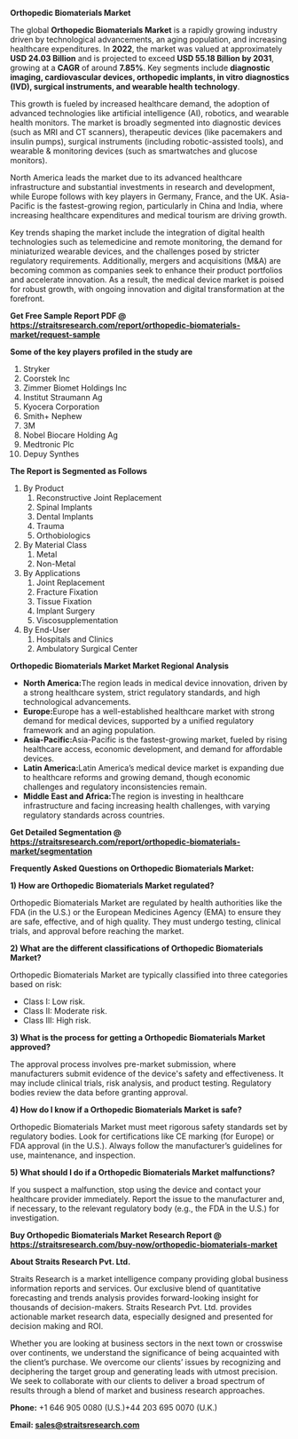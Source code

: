 <p><strong>Orthopedic Biomaterials Market</strong></p>
<p>The global <strong>Orthopedic Biomaterials Market</strong> is a rapidly growing industry driven by technological advancements, an aging population, and increasing healthcare expenditures. In <strong>2022</strong>, the market was valued at approximately <strong>USD 24.03 Billion</strong> and is projected to exceed <strong>USD 55.18 Billion</strong><strong> by 2031</strong>, growing at a <strong>CAGR</strong> of around <strong>7.85</strong><strong>%</strong>. Key segments include <strong>diagnostic imaging, cardiovascular devices, orthopedic implants, in vitro diagnostics (IVD), surgical instruments, and wearable health technology</strong>.</p>
<p>This growth is fueled by increased healthcare demand, the adoption of advanced technologies like artificial intelligence (AI), robotics, and wearable health monitors. The market is broadly segmented into diagnostic devices (such as MRI and CT scanners), therapeutic devices (like pacemakers and insulin pumps), surgical instruments (including robotic-assisted tools), and wearable &amp; monitoring devices (such as smartwatches and glucose monitors).</p>
<p>North America leads the market due to its advanced healthcare infrastructure and substantial investments in research and development, while Europe follows with key players in Germany, France, and the UK. Asia-Pacific is the fastest-growing region, particularly in China and India, where increasing healthcare expenditures and medical tourism are driving growth.</p>
<p>Key trends shaping the market include the integration of digital health technologies such as telemedicine and remote monitoring, the demand for miniaturized wearable devices, and the challenges posed by stricter regulatory requirements. Additionally, mergers and acquisitions (M&amp;A) are becoming common as companies seek to enhance their product portfolios and accelerate innovation. As a result, the medical device market is poised for robust growth, with ongoing innovation and digital transformation at the forefront.</p>
<p><strong>Get Free Sample Report PDF @ <a href=https://straitsresearch.com/report/orthopedic-biomaterials-market/request-sample>https://straitsresearch.com/report/orthopedic-biomaterials-market/request-sample</a></strong></p>
<div>
<div><strong>Some of the key players profiled in the study are</strong></div>
</div>
<p><ol>
<li>Stryker</li>
<li>Coorstek Inc</li>
<li>Zimmer Biomet Holdings Inc</li>
<li>Institut Straumann Ag</li>
<li>Kyocera Corporation</li>
<li>Smith+ Nephew</li>
<li>3M</li>
<li>Nobel Biocare Holding Ag</li>
<li>Medtronic Plc</li>
<li>Depuy Synthes</li>
</ol></p>
<p><strong>The Report is Segmented as Follows</strong></p>
<p><ol>
<li>By Product
<ol>
<li>Reconstructive Joint Replacement</li>
<li>Spinal Implants</li>
<li>Dental Implants</li>
<li>Trauma</li>
<li>Orthobiologics</li>
</ol>
</li>
<li>By Material Class
<ol>
<li>Metal</li>
<li>Non-Metal</li>
</ol>
</li>
<li>By Applications
<ol>
<li>Joint Replacement</li>
<li>Fracture Fixation</li>
<li>Tissue Fixation</li>
<li>Implant Surgery</li>
<li>Viscosupplementation</li>
</ol>
</li>
<li>By End-User
<ol>
<li>Hospitals and Clinics</li>
<li>Ambulatory Surgical Center</li>
</ol>
</li>
</ol></p>
<p><strong>Orthopedic Biomaterials Market Market Regional Analysis</strong></p>
<ul>
<li><strong>North America:</strong>The region leads in medical device innovation, driven by a strong healthcare system, strict regulatory standards, and high technological advancements.</li>
<li><strong>Europe:</strong>Europe has a well-established healthcare market with strong demand for medical devices, supported by a unified regulatory framework and an aging population.</li>
<li><strong>Asia-Pacific:</strong>Asia-Pacific is the fastest-growing market, fueled by rising healthcare access, economic development, and demand for affordable devices.</li>
<li><strong>Latin America:</strong>Latin America&rsquo;s medical device market is expanding due to healthcare reforms and growing demand, though economic challenges and regulatory inconsistencies remain.</li>
<li><strong>Middle East and Africa:</strong>The region is investing in healthcare infrastructure and facing increasing health challenges, with varying regulatory standards across countries.</li>
</ul>
<p><strong>Get Detailed Segmentation @ <a href=https://straitsresearch.com/report/orthopedic-biomaterials-market/segmentation>https://straitsresearch.com/report/orthopedic-biomaterials-market/segmentation</a></strong></p>
<p><strong>Frequently Asked Questions on Orthopedic Biomaterials Market:</strong></p>
<p><strong>1) How are Orthopedic Biomaterials Market regulated?</strong></p>
<p>Orthopedic Biomaterials Market are regulated by health authorities like the FDA (in the U.S.) or the European Medicines Agency (EMA) to ensure they are safe, effective, and of high quality. They must undergo testing, clinical trials, and approval before reaching the market.</p>
<p><strong>2) What are the different classifications of Orthopedic Biomaterials Market?</strong></p>
<p>Orthopedic Biomaterials Market are typically classified into three categories based on risk:</p>
<ul>
<li>Class I: Low risk.</li>
<li>Class II: Moderate risk.</li>
<li>Class III: High risk.</li>
</ul>
<p><strong>3) What is the process for getting a Orthopedic Biomaterials Market approved?</strong></p>
<p>The approval process involves pre-market submission, where manufacturers submit evidence of the device's safety and effectiveness. It may include clinical trials, risk analysis, and product testing. Regulatory bodies review the data before granting approval.</p>
<p><strong>4) How do I know if a Orthopedic Biomaterials Market is safe?</strong></p>
<p>Orthopedic Biomaterials Market must meet rigorous safety standards set by regulatory bodies. Look for certifications like CE marking (for Europe) or FDA approval (in the U.S.). Always follow the manufacturer&rsquo;s guidelines for use, maintenance, and inspection.</p>
<p><strong>5) What should I do if a Orthopedic Biomaterials Market malfunctions?</strong></p>
<p>If you suspect a malfunction, stop using the device and contact your healthcare provider immediately. Report the issue to the manufacturer and, if necessary, to the relevant regulatory body (e.g., the FDA in the U.S.) for investigation.</p>
<p><strong>Buy Orthopedic Biomaterials Market Research Report @ <a href=https://straitsresearch.com/buy-now/orthopedic-biomaterials-market>https://straitsresearch.com/buy-now/orthopedic-biomaterials-market</a></strong></p>
<p><strong>About Straits Research Pvt. Ltd.</strong></p>
<p>Straits Research is a market intelligence company providing global business information reports and services. Our exclusive blend of quantitative forecasting and trends analysis provides forward-looking insight for thousands of decision-makers. Straits Research Pvt. Ltd. provides actionable market research data, especially designed and presented for decision making and ROI.</p>
<p>Whether you are looking at business sectors in the next town or crosswise over continents, we understand the significance of being acquainted with the client&rsquo;s purchase. We overcome our clients&rsquo; issues by recognizing and deciphering the target group and generating leads with utmost precision. We seek to collaborate with our clients to deliver a broad spectrum of results through a blend of market and business research approaches.</p>
<p><strong><strong>Phone:</strong></strong> +1 646 905 0080 (U.S.)+44 203 695 0070 (U.K.)</p>
<p><strong><strong>Email: </strong></strong><a href=mailto:sales@straitsresearch.com><strong><u><strong>sales@straitsresearch.com</strong></u></strong></a></p>
